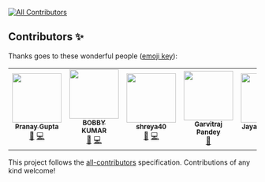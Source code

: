
<!-- ALL-CONTRIBUTORS-BADGE:START - Do not remove or modify this section -->
[![All Contributors](https://img.shields.io/badge/all_contributors-7-orange.svg?style=flat-square)](#contributors-)
<!-- ALL-CONTRIBUTORS-BADGE:END -->
## Contributors ✨

Thanks goes to these wonderful people ([emoji key](https://allcontributors.org/docs/en/emoji-key)):

<!-- ALL-CONTRIBUTORS-LIST:START - Do not remove or modify this section -->
<!-- prettier-ignore-start -->
<!-- markdownlint-disable -->
<table>
  <tr>
    <td align="center"><a href="https://github.com/thepranaygupta"><img src="https://avatars.githubusercontent.com/u/64855541?v=4?s=100" width="100px;" alt=""/><br /><sub><b>Pranay Gupta</b></sub></a><br /><a href="#design-thepranaygupta" title="Design">🎨</a> <a href="https://github.com/Moosync/Moosync.github.io/commits?author=thepranaygupta" title="Code">💻</a></td>
    <td align="center"><a href="https://github.com/kashyap1905"><img src="https://avatars.githubusercontent.com/u/87887741?v=4?s=100" width="100px;" alt=""/><br /><sub><b>BOBBY KUMAR</b></sub></a><br /><a href="#design-kashyap1905" title="Design">🎨</a> <a href="https://github.com/Moosync/Moosync.github.io/commits?author=kashyap1905" title="Code">💻</a></td>
    <td align="center"><a href="https://github.com/shreya40"><img src="https://avatars.githubusercontent.com/u/88774355?v=4?s=100" width="100px;" alt=""/><br /><sub><b>shreya40</b></sub></a><br /><a href="#design-shreya40" title="Design">🎨</a> <a href="https://github.com/Moosync/Moosync.github.io/commits?author=shreya40" title="Code">💻</a></td>
    <td align="center"><a href="https://www.linkedin.com/in/garvitraj-pandey-5b1311155/"><img src="https://avatars.githubusercontent.com/u/62978449?v=4?s=100" width="100px;" alt=""/><br /><sub><b>Garvitraj Pandey</b></sub></a><br /><a href="#design-garvitraj" title="Design">🎨</a></td>
    <td align="center"><a href="https://github.com/jay-io"><img src="https://avatars.githubusercontent.com/u/55305804?v=4?s=100" width="100px;" alt=""/><br /><sub><b>Jayanta Pandit</b></sub></a><br /><a href="#content-jay-io" title="Content">🖋</a> <a href="https://github.com/Moosync/Moosync.github.io/commits?author=jay-io" title="Documentation">📖</a></td>
    <td align="center"><a href="https://github.com/undextered"><img src="https://avatars.githubusercontent.com/u/76005012?v=4?s=100" width="100px;" alt=""/><br /><sub><b>Abhimanyu Gabhrani</b></sub></a><br /><a href="https://github.com/Moosync/Moosync.github.io/commits?author=undextered" title="Code">💻</a></td>
    <td align="center"><a href="https://github.com/mchirag2002"><img src="https://avatars.githubusercontent.com/u/71757438?v=4?s=100" width="100px;" alt=""/><br /><sub><b>Chirag Mathur</b></sub></a><br /><a href="https://github.com/Moosync/Moosync.github.io/commits?author=mchirag2002" title="Code">💻</a></td>
  </tr>
</table>

<!-- markdownlint-restore -->
<!-- prettier-ignore-end -->

<!-- ALL-CONTRIBUTORS-LIST:END -->

This project follows the [all-contributors](https://github.com/all-contributors/all-contributors) specification. Contributions of any kind welcome!